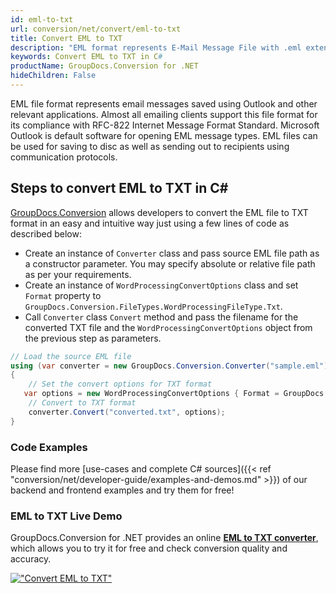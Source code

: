 ```yaml
---
id: eml-to-txt
url: conversion/net/convert/eml-to-txt
title: Convert EML to TXT
description: "EML format represents E-Mail Message File with .eml extension. Learn how to convert EML to TXT file programmatically in C# language using GroupDocs.Conversion for .NET library."
keywords: Convert EML to TXT in C#
productName: GroupDocs.Conversion for .NET
hideChildren: False
---
```


EML file format represents email messages saved using Outlook and other relevant applications. Almost all emailing clients support this file format for its compliance with RFC-822 Internet Message Format Standard. Microsoft Outlook is default software for opening EML message types. EML files can be used for saving to disc as well as sending out to recipients using communication protocols.

## Steps to convert EML to TXT in C#

[GroupDocs.Conversion](https://products.groupdocs.com/conversion/net) allows developers to convert the EML file to TXT format in an easy and intuitive way just using a few lines of code as described below:

* Create an instance of `Converter` class and pass source EML file path as a constructor parameter. You may specify absolute or relative file path as per your requirements. 
* Create an instance of `WordProcessingConvertOptions` class and set `Format` property to `GroupDocs.Conversion.FileTypes.WordProcessingFileType.Txt`.
* Call `Converter` class `Convert` method and pass the filename for the converted TXT file and the `WordProcessingConvertOptions` object from the previous step as parameters.

```csharp
// Load the source EML file
using (var converter = new GroupDocs.Conversion.Converter("sample.eml"))
{
    // Set the convert options for TXT format
   var options = new WordProcessingConvertOptions { Format = GroupDocs.Conversion.FileTypes.WordProcessingFileType.Txt };
    // Convert to TXT format
    converter.Convert("converted.txt", options);
}
```

### Code Examples

Please find more [use-cases and complete C# sources]({{< ref "conversion/net/developer-guide/examples-and-demos.md" >}}) of our backend and frontend examples and try them for free!

### EML to TXT Live Demo

GroupDocs.Conversion for .NET provides an online [**EML to TXT converter**](https://products.groupdocs.app/conversion/eml-to-txt), which allows you to try it for free and check conversion quality and accuracy.

[!["Convert EML to TXT"](conversion/net/images/convert-to-txt/convert-eml-to-txt.png)](https://products.groupdocs.app/conversion/eml-to-txt)